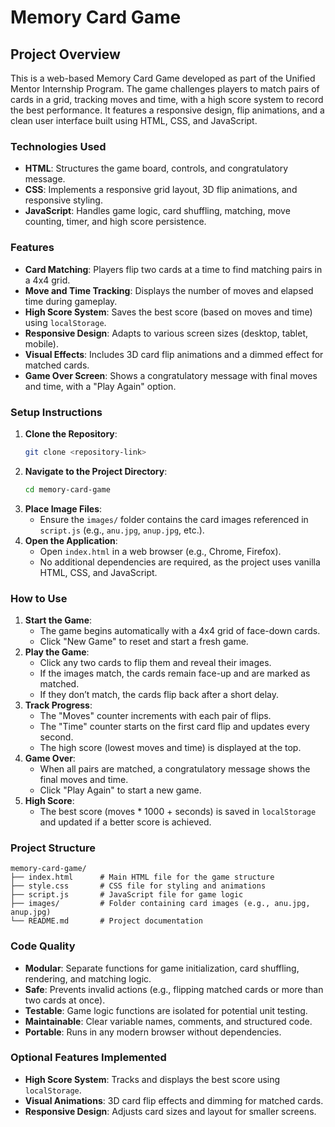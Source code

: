 # Memory Card Game

## Project Overview
This is a web-based Memory Card Game developed as part of the Unified Mentor Internship Program. The game challenges players to match pairs of cards in a grid, tracking moves and time, with a high score system to record the best performance. It features a responsive design, flip animations, and a clean user interface built using HTML, CSS, and JavaScript.

### Technologies Used
- **HTML**: Structures the game board, controls, and congratulatory message.
- **CSS**: Implements a responsive grid layout, 3D flip animations, and responsive styling.
- **JavaScript**: Handles game logic, card shuffling, matching, move counting, timer, and high score persistence.

### Features
- **Card Matching**: Players flip two cards at a time to find matching pairs in a 4x4 grid.
- **Move and Time Tracking**: Displays the number of moves and elapsed time during gameplay.
- **High Score System**: Saves the best score (based on moves and time) using `localStorage`.
- **Responsive Design**: Adapts to various screen sizes (desktop, tablet, mobile).
- **Visual Effects**: Includes 3D card flip animations and a dimmed effect for matched cards.
- **Game Over Screen**: Shows a congratulatory message with final moves and time, with a "Play Again" option.

### Setup Instructions
1. **Clone the Repository**:
   ```bash
   git clone <repository-link>
   ```
2. **Navigate to the Project Directory**:
   ```bash
   cd memory-card-game
   ```
3. **Place Image Files**:
   - Ensure the `images/` folder contains the card images referenced in `script.js` (e.g., `anu.jpg`, `anup.jpg`, etc.).
4. **Open the Application**:
   - Open `index.html` in a web browser (e.g., Chrome, Firefox).
   - No additional dependencies are required, as the project uses vanilla HTML, CSS, and JavaScript.

### How to Use
1. **Start the Game**:
   - The game begins automatically with a 4x4 grid of face-down cards.
   - Click "New Game" to reset and start a fresh game.
2. **Play the Game**:
   - Click any two cards to flip them and reveal their images.
   - If the images match, the cards remain face-up and are marked as matched.
   - If they don’t match, the cards flip back after a short delay.
3. **Track Progress**:
   - The "Moves" counter increments with each pair of flips.
   - The "Time" counter starts on the first card flip and updates every second.
   - The high score (lowest moves and time) is displayed at the top.
4. **Game Over**:
   - When all pairs are matched, a congratulatory message shows the final moves and time.
   - Click "Play Again" to start a new game.
5. **High Score**:
   - The best score (moves * 1000 + seconds) is saved in `localStorage` and updated if a better score is achieved.

### Project Structure
```
memory-card-game/
├── index.html      # Main HTML file for the game structure
├── style.css       # CSS file for styling and animations
├── script.js       # JavaScript file for game logic
├── images/         # Folder containing card images (e.g., anu.jpg, anup.jpg)
└── README.md       # Project documentation
```

### Code Quality
- **Modular**: Separate functions for game initialization, card shuffling, rendering, and matching logic.
- **Safe**: Prevents invalid actions (e.g., flipping matched cards or more than two cards at once).
- **Testable**: Game logic functions are isolated for potential unit testing.
- **Maintainable**: Clear variable names, comments, and structured code.
- **Portable**: Runs in any modern browser without dependencies.

### Optional Features Implemented
- **High Score System**: Tracks and displays the best score using `localStorage`.
- **Visual Animations**: 3D card flip effects and dimming for matched cards.
- **Responsive Design**: Adjusts card sizes and layout for smaller screens.

